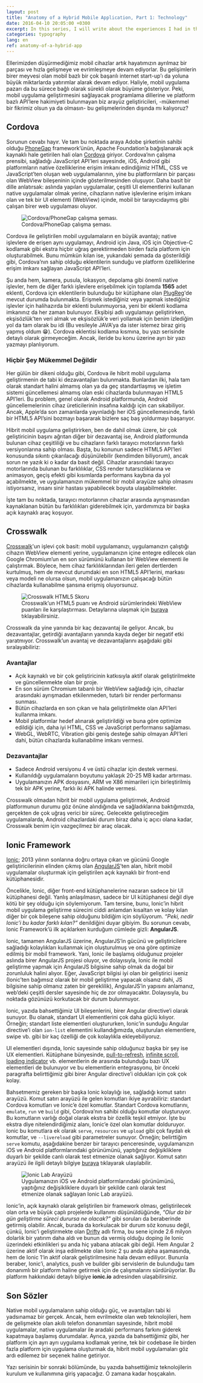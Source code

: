 ```yaml
---
layout: post
title: "Anatomy of a Hybrid Mobile Application, Part 1: Technology"
date: 2016-04-10 20:05:00 +0300
excerpt: In this series, I will write about the experiences I had in the development process of <strong>eksibisi</strong>, an unofficial Android app for eksisozluk (the biggest Turkish social media platform), which's emerged as a result of my ever-growing interest in hybrid mobile application development technologies. First part of the series will be about the technologies used in the development of the application and how these technologies work.
categories: typography
lang: en
ref: anatomy-of-a-hybrid-app
---
```

Ellerimizden düşürmediğimiz mobil cihazlar artık hayatımızın ayrılmaz bir parçası ve hızla gelişmeye ve evrimleşmeye devam ediyorlar. Bu gelişimlerin birer meyvesi olan mobil bazlı bir çok başarılı internet start-up’ı da yoluna büyük miktarlarda yatırımlar alarak devam ediyor. Haliyle, mobil uygulama pazarı da bu sürece bağlı olarak sürekli olarak büyüme gösteriyor. Peki, mobil uygulama geliştirmesini sağlayacak programlama dillerine ve platform bazlı API’lere hakimiyeti bulunmayan biz arayüz geliştiricileri, -mükemmel bir fikrimiz olsun ya da olmasın- bu gelişmelerinden dışında mı kalıyoruz?

## Cordova
Sorunun cevabı hayır. Ve tam bu noktada araya Adobe şirketinin sahibi olduğu [PhoneGap](http://phonegap.com/) framework’ünün, Apache Foundation’a bağışlanarak açık kaynaklı hale getirilen hali olan [Cordova](http://cordova.apache.org/) giriyor. Cordova’nın çalışma prensibi, sağladığı JavaScript API’leri sayesinde, iOS, Android gibi platformların native özelliklerine erişim imkanı edindiğimiz HTML, CSS ve JavaScript’ten oluşan web uygulamalarının, yine bu platformların bir parçası olan WebView bileşeninin içinde gösterilmesinden oluşuyor. Daha basit bir dille anlatırsak: aslında yapılan uygulamalar, çeşitli UI elementlerini kullanan native uygulamalar olmak yerine, cihazların native işlevlerine erişim imkanı olan ve tek bir UI elementi (WebView) içinde, mobil bir tarayıcıdaymış gibi çalışan birer web uygulaması oluyor.


<figure class="image">
    <img data-action="zoom" src="{{ site.url }}/assets/post-images/2016/cordova-diagram.png" alt="Cordova/PhoneGap çalışma şeması.">
    <figcaption data-title-align="left top">Cordova/PhoneGap çalışma şeması.</figcaption>
</figure>

Cordova ile geliştirilen mobil uygulamaların en büyük avantajı; native işlevlere de erişen aynı uygulamayı, Android için Java, iOS için Objective-C kodlamak gibi ekstra hiçbir uğraş gerektirmeden birden fazla platform için oluşturabilmek. Bunu mümkün kılan ise, yukarıdaki şemada da gösterildiği gibi, Cordova’nın sahip olduğu eklentilerin sunduğu ve platform özelliklerine erişim imkanı sağlayan JavaScript API’leri.

Şu anda hem, kamera, pusula, lokasyon, depolama gibi önemli native işlevler, hem de diğer farklı işlevlere erişebilmek için toplamda **1565** adet eklenti, Cordova için eklentilerin bulunduğu bir kütüphane olan [PlugReg](http://plugreg.com/)'de mevcut durumda bulunmakta. Erişmek istediğiniz veya yapmak istediğiniz işlevler için halihazırda bir eklenti bulunmuyorsa, yeni bir eklenti kodlama imkanınız da her zaman bulunuyor. Ekşibişi adlı uygulamayı geliştirirken, ekşisözlük’ten veri almak ve ekşisözlük’e veri yollamak için benim izlediğim yol da tam olarak bu idi (Bu vesileyle JAVA’ya da ister istemez biraz giriş yapmış oldum :grin:). Cordova eklentisi kodlama kısmına, bu yazı serisinde detaylı olarak girmeyeceğim. Ancak, ileride bu konu üzerine ayrı bir yazı yazmayı planlıyorum.

### Hiçbir Şey Mükemmel Değildir
Her gülün bir dikeni olduğu gibi, Cordova ile hibrit mobil uygulama geliştirmenin de tabi ki dezavantajları bulunmakta. Bunlardan ilki, hala tam olarak standart halini almamış olan ya da geç standartlaşmış ve işletim sistemi güncellemesi almamış olan eski cihazlarda bulunmayan HTML5 API’leri. Bu problem, genel olarak Android platformunda, Android güncellemelerinin cihaz üreticilerinin insafına kaldığı için can sıkabiliyor. Ancak, Apple’da son zamanlarda yayınladığı her iOS güncellemesinde, farklı bir HTML5 API’sini bozmayı başararak bizlere saç baş yoldurmayı başarıyor.

Hibrit mobil uygulama geliştirirken, ben de dahil olmak üzere, bir çok geliştiricinin başını ağrıtan diğer bir dezavantaj ise, Android platformunda bulunan cihaz çeşitliliği ve bu cihazların farklı tarayıcı motorlarının farklı versiyonlarına sahip olması. Başta, bu konunun sadece HTML5 API’leri konusunda sıkıntı çıkarılacağı düşünülebilir (kendimden biliyorum), ancak sorun ne yazık ki o kadar da basit değil. Cihazlar arasındaki tarayıcı motorlarında bulunan bu farklılıklar, CSS render tutarsızlıklarına ve animasyon, geçiş efekti gibi kısımlarda performans kaybına da yol açabilmekte, ve uygulamanızın mükemmel bir mobil arayüze sahip olmasını istiyorsanız, insanı sinir hastası yapabilecek boyuta ulaşabilmekteler.

İşte tam bu noktada, tarayıcı motorlarının cihazlar arasında ayrışmasından kaynaklanan bütün bu farklılıkları giderebilmek için, yardımımıza bir başka açık kaynaklı araç koşuyor.

## Crosswalk
[Crosswalk](https://crosswalk-project.org/)'un işlevi çok basit: mobil uygulamanızı, uygulamanızın çalıştığı cihazın WebView elementi yerine, uygulamanızın içine entegre edilecek olan Google Chromium’un en son sürümünü kullanan bir WebView elementi ile çalıştırmak. Böylece, hem cihaz farklılıklarından ileri gelen dertlerden kurtulmuş, hem de mevcut durumdaki en son HTML5 API’lerini, markası veya modeli ne olursa olsun, mobil uygulamanızın çalışacağı bütün cihazlarda kullanabilme şansına erişmiş oluyorsunuz.

<figure class="image">
    <img data-action="zoom" src="{{ site.url }}/assets/post-images/2016/crosswalk-score.png" alt="Crosswalk HTML5 Skoru">
    <figcaption>Crosswalk’un HTML5 puanı ve Android sürümlerindeki WebView puanları ile karşılaştırması. Detaylarına ulaşmak için 
    <a href="http://html5test.com/compare/browser/9cbef32ae5c9ace9/android-5.0/android-4.4/android-4.2/android-4.0.html">buraya</a> tıklayabilirsiniz.</figcaption>
</figure>

Crosswalk da yine yanında bir kaç dezavantaj ile geliyor. Ancak, bu dezavantajlar, getirdiği avantajların yanında kayda değer bir negatif etki yaratmıyor. Crosswalk’un avantaj ve dezavantajlarını aşağıdaki gibi sıralayabiliriz:

### Avantajlar
- Açık kaynaklı ve bir çok geliştiricinin katkısıyla aktif olarak geliştirilmekte ve güncellenmekte olan bir proje.
- En son sürüm Chromium tabanlı bir WebView sağladığı için, cihazlar arasındaki ayrışmadan etkilenmeden, tutarlı bir render performansı sunması.
- Bütün cihazlarda en son çıkan ve hala geliştirilmekte olan API’leri kullanma imkanı.
- Mobil platformlar hedef alınarak geliştirildiği ve buna göre optimize edildiği için, daha iyi HTML, CSS ve JavaScript performansı sağlaması.
- WebGL, WebRTC, Vibration gibi geniş desteğe sahip olmayan API’leri dahi, bütün cihazlarda kullanabilme imkanı vermesi.

### Dezavantajlar
- Sadece Android versiyonu 4 ve üstü cihazlar için destek vermesi.
- Kullanıldığı uygulamaların boyutunu yaklaşık 20-25 MB kadar artırması.
- Uygulamanızın APK dosyasını, ARM ve X86 mimarileri için birleştirilmiş tek bir APK yerine, farklı iki APK halinde vermesi.

Crosswalk olmadan hibrit bir mobil uygulama geliştirmek, Android platformunun durumu göz önüne alındığında ve sağladıklarına baktığımızda, gerçekten de çok uğraş verici bir süreç. Gelecekte geliştireceğim uygulamalarda, Android cihazlardaki durum biraz daha iç açıcı olana kadar, Crosswalk benim için vazgeçilmez bir araç olacak.

## Ionic Framework
[Ionic](http://ionicframework.com/); 2013 yılının sonlarına doğru ortaya çıkan ve gücünü Google geliştiricilerinin elinden çıkmış olan [AngularJS](https://www.angularjs.org/)'ten alan, hibrit mobil uygulamalar oluşturmak için geliştirilen açık kaynaklı bir front-end kütüphanesidir.

Öncelikle, Ionic, diğer front-end kütüphanelerine nazaran sadece bir UI kütüphanesi değil. Yanlış anlaşılmasın, sadece bir UI kütüphanesi değil diye kötü bir şey olduğu için söylemiyorum. Tam tersine, bunu, Ionic’in hibrit mobil uygulama geliştirme sürecini ciddi anlamdan kısaltan ve kolay kılan diğer bir çok bileşene sahip olduğunu bildiğim için söylüyorum. *“Peki, nedir Ionic’i bu kadar farklı kılan?”* denildiğini duyar gibiyim. Bu sorunun cevabı, Ionic Framework’ü ilk açıklarken kurduğum cümlede gizli: **AngularJS**.

Ionic, tamamen AngularJS üzerine, AngularJS’in gücünü ve geliştiricilere sağladığı kolaylıkları kullanmak için oluşturulmuş ve ona göre optimize edilmiş bir mobil framework. Yani, Ionic ile başlamış olduğunuz projeler aslında birer AngularJS projesi oluyor, ve dolayısıyla, Ionic ile mobil geliştirme yapmak için AngularJS bilgisine sahip olmak da doğal bir zorunluluk halini alıyor. Eğer, JavaScript bilgisi iyi olan bir geliştirici iseniz (Ionic’ten bağımsız olarak bir mobil geliştirme yapacak olsanız dahi, JS bilgisine sahip olmanız zaten bir gereklilik), AngularJS’in yapısını anlamanız, web’deki çeşitli dersler sayesinde hiç de zor olmayacaktır. Dolayısıyla, bu noktada gözünüzü korkutacak bir durum bulunmuyor.

Ionic, yazıda bahsettiğimiz UI bileşenlerini, birer Angular directive‘i olarak sunuyor. Bu olanak, standart UI elementlerini çok daha güçlü kılıyor. Örneğin; standart liste elementleri oluştururken, Ionic’in sunduğu Angular directive’i olan `ion-list` elementini kullandığımızda, oluşturulan elementlere, swipe vb. gibi bir kaç özelliği de çok kolaylıkla ekleyebiliyoruz.

UI elementleri dışında, Ionic sayesinde sahip olduğunuz başka bir şey ise UX elementleri. Kütüphane bünyesinde, [pull-to-refresh](http://ionicframework.com/docs/api/directive/ionRefresher/), [infinite scroll](http://ionicframework.com/docs/api/directive/ionInfiniteScroll/), [loading indicator](http://ionicframework.com/docs/api/service/$ionicLoading/) vb. elementlerin de arasında bulunduğu bazı UX elementleri de bulunuyor ve bu elementlerin entegrasyonu, bir önceki paragrafta belirttiğimiz gibi birer Angular directive’i oldukları için çok çok kolay.

Bahsetmemiz gereken bir başka Ionic kolaylığı ise, sağladığı komut satırı arayüzü. Komut satırı arayüzü ile gelen komutları ikiye ayırabiliriz: standart Cordova komutları ve Ionic’e özel komutlar. Standart Cordova komutlarını, `emulate`, `run` ve `build` gibi, Cordova’nın sahibi olduğu komutlar oluşturuyor. Bu komutların varlığı doğal olarak ekstra bir özellik teşkil etmiyor. İşte bu ekstra diye nitelendirdiğimiz alanı, Ionic’e özel olan komutlar dolduruyor. Ionic bu komutlara ek olarak `serve`, `resources` ve `upload` gibi çok faydalı ek komutlar, ve `--livereload` gibi parametreler sunuyor. Örneğin; belirttiğim `serve` komutu, aşağıdakine benzer bir tarayıcı penceresinde, uygulamanızın iOS ve Android platformlarındaki görünümünü, yaptığınız değişikliklere duyarlı bir şekilde canlı olarak test etmenize olanak sağlıyor. Komut satırı arayüzü ile ilgili detaylı bilgiye [buraya](http://ionicframework.com/docs/cli/) tıklayarak ulaşılabilir.

<figure class="image">
    <img data-action="zoom" src="{{ site.url }}/assets/post-images/2016/ionic-lab.png" alt="Ionic Lab Arayüzü">
    <figcaption data-title-align="right top">Uygulamanızın iOS ve Android platformlarındaki görünümünü, yaptığınız değişikliklere 
    duyarlı bir şekilde canlı olarak test etmenize olanak sağlayan Ionic Lab arayüzü.</figcaption>
</figure>

Ionic’in, açık kaynaklı olarak geliştirilen bir framework olması, geliştirilecek olan orta ve büyük çaplı projelerde kullanımı düşünüldüğünde, *“Olur da bir gün geliştirme süreci durursa ne olacak?”* gibi soruları da beraberinde getirmiş olabilir. Ancak, burada da korkulacak bir durum söz konusu değil, çünkü, Ionic’i geliştirmekte olan [Drifty](http://drifty.com/) adlı firma, bu sene içinde 2.6 milyon dolarlık bir yatırım daha aldı ve bunun da vermiş olduğu doping ile Ionic üzerindeki etkinlikleri şu anda hiç yabana atılacak gibi değil. Hem Angular 2 üzerine aktif olarak inşa edilmekte olan Ionic 2 şu anda alpha aşamasında, hem de Ionic 1‘in aktif olarak geliştirilmesine hala devam ediliyor. Bununla beraber, Ionic’i, analytics, push ve builder gibi servislerin de bulunduğu tam donanımlı bir platform haline getirmek için de çalışmalarını sürdürüyorlar. Bu platform hakkındaki detaylı bilgiye **ionic.io** adresinden ulaşabilirsiniz.

## Son Sözler
Native mobil uygulamaların sahip olduğu güç, ve avantajları tabi ki yadsınamaz bir gerçek. Ancak, hem evrilmekte olan web teknolojileri, hem de gelişmekte olan akıllı telefon donanımları sayesinde, hibrit mobil uygulamalar, native uygulamalar ile aradaki performans farkını giderek kapatmaya başlamış durumdalar. Ayrıca, yazıda da bahsettiğimiz gibi, her platform için ayrı ayrı uygulama kodlamak yerine, tek bir codebase ile birden fazla platform için uygulama oluşturmak da, hibrit mobil uygulamaları göz ardı edilemez bir seçenek haline getiriyor.

Yazı serisinin bir sonraki bölümünde, bu yazıda bahsettiğimiz teknolojilerin kurulum ve kullanımına giriş yapacağız. O zamana kadar hoşçakalın.
